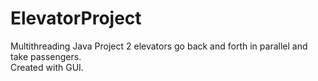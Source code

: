 # ElevatorProject
Multithreading Java Project
2 elevators go back and forth in parallel and take passengers. <br>
Created with GUI. 
